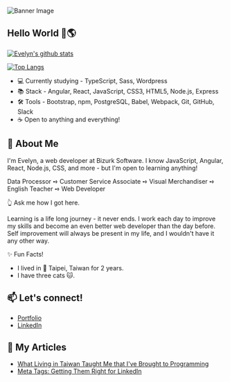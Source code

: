 ![Banner Image](https://github.com/pei-evelyn/pei-evelyn/blob/master/Images/banner.png)
## Hello World 👋🌎

[![Evelyn's github stats](https://github-readme-stats.vercel.app/api?username=pei-evelyn&hide=stars,contribs,issues&show_icons=true&bg_color=f4f7f7&title_color=65c0ba&icon_color=ffbd39&text_color=216583)](https://github.com/pei-evelyn/)

[![Top Langs](https://github-readme-stats.vercel.app/api/top-langs/?username=pei-evelyn&layout=compact&bg_color=f4f7f7&title_color=65c0ba)](https://github.com/pei-evelyn/)


- 💻 Currently studying - TypeScript, Sass, Wordpress
- 📚 Stack - Angular, React, JavaScript, CSS3, HTML5, Node.js, Express
- 🛠 Tools -  Bootstrap, npm, PostgreSQL, Babel, Webpack, Git, GitHub, Slack
- ☕ Open to anything and everything!

## 💬 About Me

I'm Evelyn, a web developer at Bizurk Software. I know JavaScript, Angular, React, Node.js, CSS, and more - but I'm open to learning anything!

Data Processor ➺ Customer Service Associate ➺ Visual Merchandiser ➺ English Teacher ➺ Web Developer

👆 Ask me how I got here.

Learning is a life long journey - it never ends. I work each day to improve my skills and become an even better web developer than the day before. Self improvement will always be present in my life, and I wouldn't have it any other way.

✨ Fun Facts! 

- I lived in 📍 Taipei, Taiwan for 2 years. 
- I have three cats 🐱.


## 📫 Let's connect!
- [Portfolio](https://evelynpei.com/)
- [LinkedIn](https://www.linkedin.com/in/evelyn-pei/)

## 📄 My Articles
- [What Living in Taiwan Taught Me that I've Brought to Programming](https://www.linkedin.com/pulse/what-living-taiwan-taught-me-ive-brought-programming-evelyn-pei/)
- [Meta Tags: Getting Them Right for LinkedIn](https://www.linkedin.com/pulse/meta-tags-getting-them-right-linkedin-evelyn-pei/)

